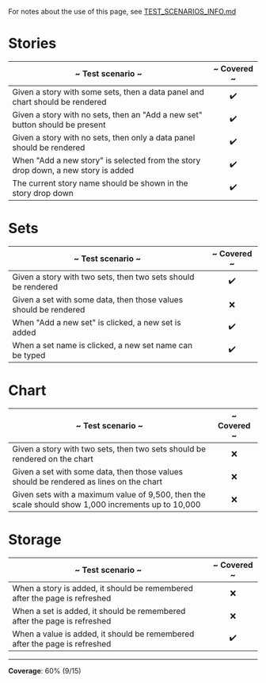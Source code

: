 For notes about the use of this page, see [TEST_SCENARIOS_INFO.md](./TEST_SCENARIOS_INFO.md)

# Stories
| ~ Test scenario ~ | ~ Covered ~ |
|---          |   :---:  |
|Given a story with some sets, then a data panel and chart should be rendered|:heavy_check_mark:|
|Given a story with no sets, then an "Add a new set" button should be present|:heavy_check_mark:|
|Given a story with no sets, then only a data panel should be rendered|:heavy_check_mark:|
|When "Add a new story" is selected from the story drop down, a new story is added|:heavy_check_mark:|
|The current story name should be shown in the story drop down|:heavy_check_mark:|

# Sets
| ~ Test scenario ~ | ~ Covered ~ |
|---          |   :---:  |
|Given a story with two sets, then two sets should be rendered|:heavy_check_mark:|
|Given a set with some data, then those values should be rendered|:x:|
|When "Add a new set" is clicked, a new set is added|:heavy_check_mark:|
|When a set name is clicked, a new set name can be typed|:heavy_check_mark:|

# Chart
| ~ Test scenario ~ | ~ Covered ~ |
|---          |   :---:  |
|Given a story with two sets, then two sets should be rendered on the chart|:x:|
|Given a set with some data, then those values should be rendered as lines on the chart|:x:|
|Given sets with a maximum value of 9,500, then the scale should show 1,000 increments up to 10,000|:x:|

# Storage
| ~ Test scenario ~ | ~ Covered ~ |
|---          |   :---:  |
|When a story is added, it should be remembered after the page is refreshed|:x:|
|When a set is added, it should be remembered after the page is refreshed|:x:|
|When a value is added, it should be remembered after the page is refreshed|:heavy_check_mark:|


<!-- PLEASE, DON'T CHANGE ANYTHING BELOW THIS POINT -->

---

**Coverage**: 60% (9/15)
